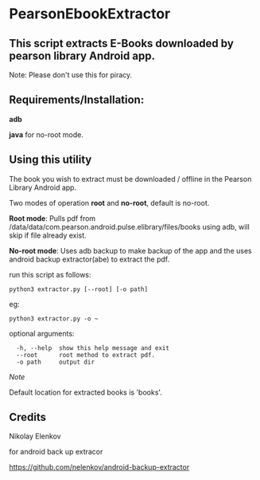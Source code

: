 # PearsonEbookExtractor
## This script extracts E-Books  downloaded by pearson library Android app.

Note:  Please don't use this for piracy.

## Requirements/Installation:
**adb**

**java** for no-root mode.



## Using this utility
The book you wish to extract must be downloaded / offline in the Pearson Library Android app.

Two modes of operation **root** and **no-root**, default is no-root.

**Root mode**:  Pulls pdf from /data/data/com.pearson.android.pulse.elibrary/files/books using adb, will skip if file already exist.

**No-root mode**: Uses adb backup to make backup of the app and the uses android backup extractor(abe) to extract the pdf.

run this script as follows:
```
python3 extractor.py [--root] [-o path]
```
eg:

```
python3 extractor.py -o ~
```

optional arguments:
```
  -h, --help  show this help message and exit
  --root      root method to extract pdf.
  -o path     output dir
```
_Note_

Default location for extracted books is 'books'.

## Credits
Nikolay Elenkov 

for android back up extracor

https://github.com/nelenkov/android-backup-extractor

